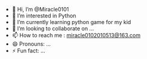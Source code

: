 - 👋 Hi, I’m @Miracle0101
- 👀 I’m interested in Python
- 🌱 I’m currently learning python game for my kid
- 💞️ I’m looking to collaborate on ...
- 📫 How to reach me : miracle0102010513@163.com
- 😄 Pronouns: ...
- ⚡ Fun fact: ...

<!---
Miracle0101/Miracle0101 is a ✨ special ✨ repository because its `README.md` (this file) appears on your GitHub profile.
You can click the Preview link to take a look at your changes.
--->
